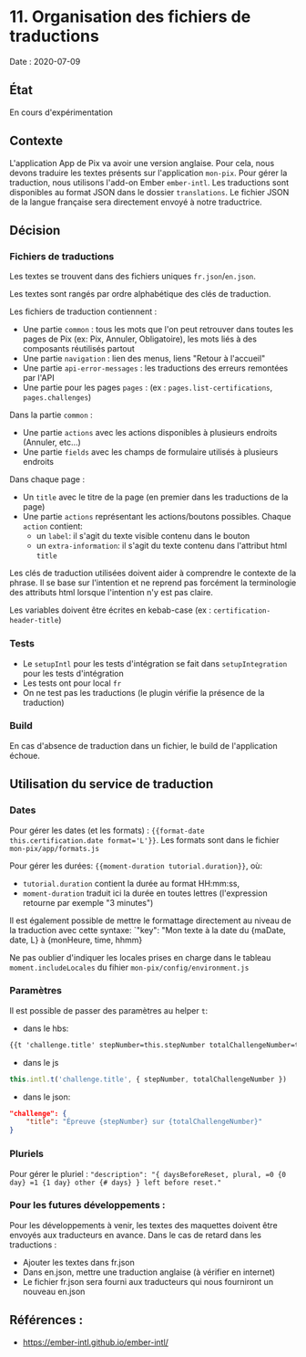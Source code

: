# 11. Organisation des fichiers de traductions

Date : 2020-07-09

## État

En cours d'expérimentation

## Contexte

L'application App de Pix va avoir une version anglaise. Pour cela, nous devons traduire les textes présents sur l'application `mon-pix`.
Pour gérer la traduction, nous utilisons l'add-on Ember `ember-intl`. Les traductions sont disponibles au format JSON dans le dossier `translations`.
Le fichier JSON de la langue française sera directement envoyé à notre traductrice. 

## Décision

### Fichiers de traductions
Les textes se trouvent dans des fichiers uniques `fr.json`/`en.json`.

Les textes sont rangés par ordre alphabétique des clés de traduction.

Les fichiers de traduction contiennent :
- Une partie `common` : tous les mots que l'on peut retrouver dans toutes les pages de Pix (ex: Pix, Annuler, Obligatoire), les mots liés à des composants réutilisés partout
- Une partie `navigation` : lien des menus, liens "Retour à l'accueil"
- Une partie `api-error-messages` : les traductions des erreurs remontées par l'API
- Une partie pour les pages `pages` : (ex : `pages.list-certifications`, `pages.challenges`)

Dans la partie `common` :
- Une partie `actions` avec les actions disponibles à plusieurs endroits (Annuler, etc...)
- Une partie `fields` avec les champs de formulaire utilisés à plusieurs endroits

Dans chaque page : 
- Un `title` avec le titre de la page (en premier dans les traductions de la page)
- Une partie `actions` représentant les actions/boutons possibles. Chaque `action` contient:
    - un `label`: il s'agit du texte visible contenu dans le bouton
    - un `extra-information`: il s'agit du texte contenu dans l'attribut html `title`

Les clés de traduction utilisées doivent aider à comprendre le contexte de la phrase.
Il se base sur l'intention et ne reprend pas forcément la terminologie des attributs html lorsque l'intention n'y est pas claire.

Les variables doivent être écrites en kebab-case (ex : `certification-header-title`)

### Tests

- Le `setupIntl` pour les tests d'intégration se fait dans `setupIntegration` pour les tests d'intégration
- Les tests ont pour local `fr`
- On ne test pas les traductions (le plugin vérifie la présence de la traduction) 

### Build

En cas d'absence de traduction dans un fichier, le build de l'application échoue.

## Utilisation du service de traduction

### Dates

Pour gérer les dates (et les formats) : `{{format-date this.certification.date format='L'}}`.
Les formats sont dans le fichier `mon-pix/app/formats.js`

Pour gérer les durées: `{{moment-duration tutorial.duration}}`, où:
- `tutorial.duration` contient la durée au format HH:mm:ss, 
- `moment-duration` traduit ici la durée en toutes lettres (l'expression retourne par exemple "3 minutes")

Il est également possible de mettre le formattage directement au niveau de la traduction avec cette syntaxe:
`"key": "Mon texte à la date du {maDate, date, L} à {monHeure, time, hhmm}

Ne pas oublier d'indiquer les locales prises en charge dans le tableau `moment.includeLocales` du fihier `mon-pix/config/environment.js`

### Paramètres

Il est possible de passer des paramètres au helper `t`:
- dans le hbs:
```html
{{t 'challenge.title' stepNumber=this.stepNumber totalChallengeNumber=this.totalChallengeNumber}}
```
- dans le js
```js
this.intl.t('challenge.title', { stepNumber, totalChallengeNumber })
```
- dans le json:
```json
"challenge": {
    "title": "Épreuve {stepNumber} sur {totalChallengeNumber}"
}
```
### Pluriels

Pour gérer le pluriel : `"description": "{ daysBeforeReset, plural, =0 {0 day} =1 {1 day} other {# days} } left before reset."`

### Pour les futures développements :

Pour les développements à venir, les textes des maquettes doivent être envoyés aux traducteurs en avance.
Dans le cas de retard dans les traductions : 
- Ajouter les textes dans fr.json
- Dans en.json, mettre une traduction anglaise (à vérifier en internet)
- Le fichier fr.json sera fourni aux traducteurs qui nous fourniront un nouveau en.json

## Références : 
- https://ember-intl.github.io/ember-intl/





